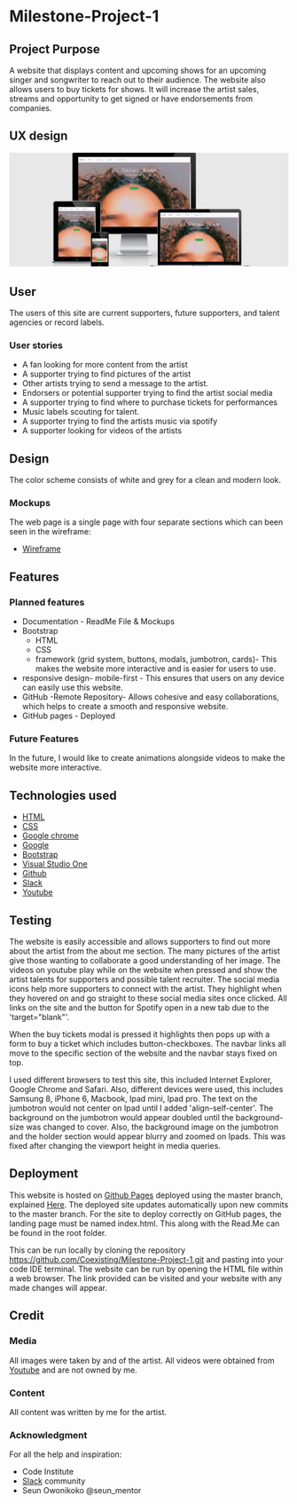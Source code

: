 # Milestone-Project-1
## Project Purpose
A website that displays content and upcoming shows for an upcoming singer and songwriter to reach out to their audience. The website also allows users to buy tickets for shows. It will increase the artist sales, streams and opportunity to get signed or have endorsements from companies.

## UX design
![Image of demo](Documentation/responsive.png)

## User
The users of this site are current supporters, future supporters, and talent agencies or record labels.

### User stories
* A fan looking for more content from the artist
* A supporter trying to find pictures of the artist
* Other artists trying to send a message to the artist.
* Endorsers or potential supporter trying to find the artist social media
* A supporter trying to find where to purchase tickets for performances
* Music labels scouting for talent.
* A supporter trying to find the artists music via spotify
* A supporter looking for videos of the artists 


## Design
The color scheme consists of white and grey for a clean and modern look.

### Mockups
The web page is a single page with four separate sections which can been seen in the wireframe:

* [Wireframe](https://www.figma.com/file/K0h1YMwVfOuaEDlAAfSLjz/EDR-project-wireframe?node-id=0%3A1)

## Features

### Planned features 


* Documentation - ReadMe File & Mockups
* Bootstrap
  * HTML
  * CSS 
  * framework (grid system, buttons, modals, jumbotron, cards)- This makes the website more interactive and is easier for users to use. 
* responsive design- mobile-first - This ensures that users on any device can easily use this website.
* GitHub -Remote Repository- Allows cohesive and easy collaborations, which helps to create a smooth and responsive website.
* GitHub pages - Deployed

### Future Features 
In the future, I would like to create animations alongside videos to make the website more interactive.

## Technologies used
* [HTML](https://developer.mozilla.org/en-US/docs/Web/HTML#:~:targetText=HTML%20(HyperText%20Markup%20Language)%20is,functionality%2Fbehavior%20(JavaScript).)
* [CSS](https://developer.mozilla.org/en-US/docs/Web/CSS#:~:targetText=Cascading%20Style%20Sheets%20(CSS)%20is,speech%2C%20or%20on%20other%20media.)
* [Google chrome](https://www.google.com/chrome/)
* [Google](https://www.google.com/)
* [Bootstrap](https://getbootstrap.com/)
* [Visual Studio One](https://code.visualstudio.com/)
* [Github](https://github.com/)
* [Slack](https://slack.com/intl/en-gb/)
* [Youtube](https://www.youtube.com/)


## Testing

The website is easily accessible and allows supporters to find out more about the artist from the about me section. The many pictures of the artist give those wanting to collaborate a good understanding of her image. The videos on youtube play while on the website when pressed and show the artist talents for supporters and possible talent recruiter. The social media icons help more supporters to connect with the artist. They highlight when they hovered on and go straight to these social media sites once clicked. All links on the site and the button for Spotify open in a new tab due to the 'target="blank"'.

When the buy tickets modal is pressed it highlights then pops up with a form to buy a ticket which includes button-checkboxes. The navbar links all move to the specific section of the website and the navbar stays fixed on top. 

I used different browsers to test this site, this included Internet Explorer, Google Chrome and Safari. Also, different devices were used, this includes Samsung 8, iPhone 6, Macbook, Ipad mini, Ipad pro. The text on the jumbotron would not center on Ipad until I added 'align-self-center'. The background on the jumbotron would appear doubled until the background-size was changed to cover. Also, the background image on the jumbotron and the holder section would appear blurry and zoomed on Ipads. This was fixed after changing the viewport height in media queries.

## Deployment
This website is hosted on [Github Pages](https://coexisting.github.io/Milestone-Project-1/) deployed using the master branch, explained [Here](https://help.github.com/en/github/getting-started-with-github/create-a-repo). The deployed site updates automatically upon new commits to the master branch. For the site to deploy correctly on GitHub pages, the landing page must be named index.html. This along with the Read.Me can be found in the root folder.

This can be run locally by cloning the repository https://github.com/Coexisting/Milestone-Project-1.git and pasting into your code IDE terminal. The website can be run by opening the HTML file within a web browser. The link provided can be visited and your website with any made changes will appear.


## Credit
### Media
All images were taken by and of the artist. All videos were obtained from [Youtube](https://www.youtube.com/) and are not owned by me.
### Content
All content was written by me for the artist.

### Acknowledgment
For all the help and inspiration:
* Code Institute
* [Slack](https://slack.com/intl/en-gb/) community
* Seun Owonikoko @seun_mentor 
